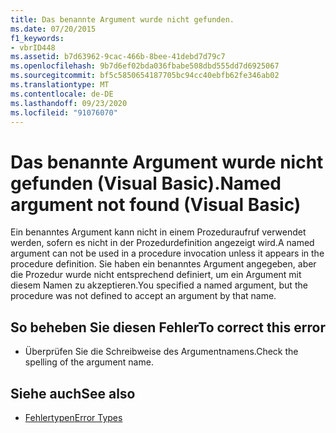 ```yaml
---
title: Das benannte Argument wurde nicht gefunden.
ms.date: 07/20/2015
f1_keywords:
- vbrID448
ms.assetid: b7d63962-9cac-466b-8bee-41debd7d79c7
ms.openlocfilehash: 9b7d6ef02bda036fbabe508dbd555dd7d6925067
ms.sourcegitcommit: bf5c5850654187705bc94cc40ebfb62fe346ab02
ms.translationtype: MT
ms.contentlocale: de-DE
ms.lasthandoff: 09/23/2020
ms.locfileid: "91076070"
---
```

# <a name="named-argument-not-found-visual-basic"></a><span data-ttu-id="04dc2-102">Das benannte Argument wurde nicht gefunden (Visual Basic).</span><span class="sxs-lookup"><span data-stu-id="04dc2-102">Named argument not found (Visual Basic)</span></span>

<span data-ttu-id="04dc2-103">Ein benanntes Argument kann nicht in einem Prozeduraufruf verwendet werden, sofern es nicht in der Prozedurdefinition angezeigt wird.</span><span class="sxs-lookup"><span data-stu-id="04dc2-103">A named argument can not be used in a procedure invocation unless it appears in the procedure definition.</span></span> <span data-ttu-id="04dc2-104">Sie haben ein benanntes Argument angegeben, aber die Prozedur wurde nicht entsprechend definiert, um ein Argument mit diesem Namen zu akzeptieren.</span><span class="sxs-lookup"><span data-stu-id="04dc2-104">You specified a named argument, but the procedure was not defined to accept an argument by that name.</span></span>  
  
## <a name="to-correct-this-error"></a><span data-ttu-id="04dc2-105">So beheben Sie diesen Fehler</span><span class="sxs-lookup"><span data-stu-id="04dc2-105">To correct this error</span></span>  
  
- <span data-ttu-id="04dc2-106">Überprüfen Sie die Schreibweise des Argumentnamens.</span><span class="sxs-lookup"><span data-stu-id="04dc2-106">Check the spelling of the argument name.</span></span>  
  
## <a name="see-also"></a><span data-ttu-id="04dc2-107">Siehe auch</span><span class="sxs-lookup"><span data-stu-id="04dc2-107">See also</span></span>

- [<span data-ttu-id="04dc2-108">Fehlertypen</span><span class="sxs-lookup"><span data-stu-id="04dc2-108">Error Types</span></span>](../programming-guide/language-features/error-types.md)
